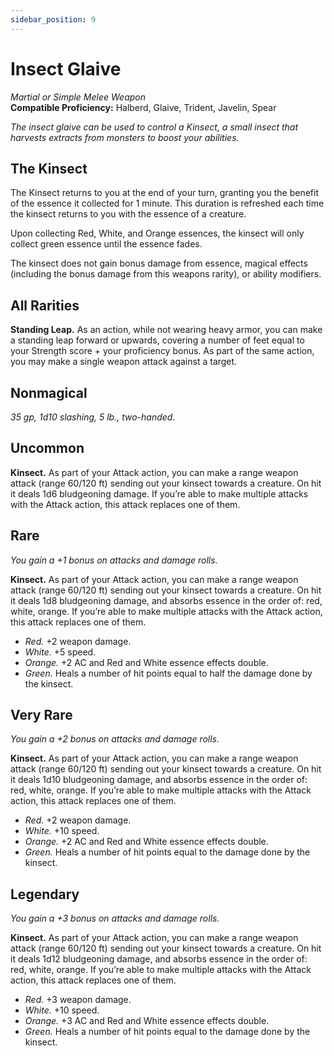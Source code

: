 ```yaml
---
sidebar_position: 9
---
```


# Insect Glaive

*Martial or Simple Melee Weapon*  
**Compatible Proficiency:** Halberd, Glaive, Trident, Javelin, Spear

*The insect glaive can be used to control a Kinsect, a small insect that harvests extracts from monsters to boost your abilities.*

## The Kinsect

The Kinsect returns to you at the end of your turn, granting you the benefit of the essence it collected for 1 minute. This duration is refreshed each time the kinsect returns to you with the essence of a creature.

Upon collecting Red, White, and Orange essences, the kinsect will only collect green essence until the essence fades.

The kinsect does not gain bonus damage from essence, magical effects (including the bonus damage from this weapons rarity), or ability modifiers.

## All Rarities

**Standing Leap.** As an action, while not wearing heavy armor, you can make a standing leap forward or upwards, covering a number of feet equal to your Strength score + your proficiency bonus. As part of the same action, you may make a single weapon attack against a target.

## Nonmagical

*35 gp, 1d10 slashing, 5 lb., two-handed.*

## Uncommon

**Kinsect.** As part of your Attack action, you can make a range weapon attack (range 60/120 ft) sending out your kinsect towards a creature. On hit it deals 1d6 bludgeoning damage. If you’re able to make multiple attacks with the Attack action, this attack replaces one of them.

## Rare

*You gain a +1 bonus on attacks and damage rolls.*

**Kinsect.** As part of your Attack action, you can make a range weapon attack (range 60/120 ft) sending out your kinsect towards a creature. On hit it deals 1d8 bludgeoning damage, and absorbs essence in the order of: red, white, orange. If you’re able to make multiple attacks with the Attack action, this attack replaces one of them.

- *Red.* +2 weapon damage.
- *White.* +5 speed.
- *Orange.* +2 AC and Red and White essence effects double.
- *Green.* Heals a number of hit points equal to half the damage done by the kinsect.

## Very Rare

*You gain a +2 bonus on attacks and damage rolls.*

**Kinsect.** As part of your Attack action, you can make a range weapon attack (range 60/120 ft) sending out your kinsect towards a creature. On hit it deals 1d10 bludgeoning damage, and absorbs essence in the order of: red, white, orange. If you’re able to make multiple attacks with the Attack action, this attack replaces one of them.

- *Red.* +2 weapon damage.
- *White.* +10 speed.
- *Orange.* +2 AC and Red and White essence effects double.
- *Green.* Heals a number of hit points equal to the damage done by the kinsect.

## Legendary

*You gain a +3 bonus on attacks and damage rolls.*

**Kinsect.** As part of your Attack action, you can make a range weapon attack (range 60/120 ft) sending out your kinsect towards a creature. On hit it deals 1d12 bludgeoning damage, and absorbs essence in the order of: red, white, orange. If you’re able to make multiple attacks with the Attack action, this attack replaces one of them.

- *Red.* +3 weapon damage.
- *White.* +10 speed.
- *Orange.* +3 AC and Red and White essence effects double.
- *Green.* Heals a number of hit points equal to the damage done by the kinsect.